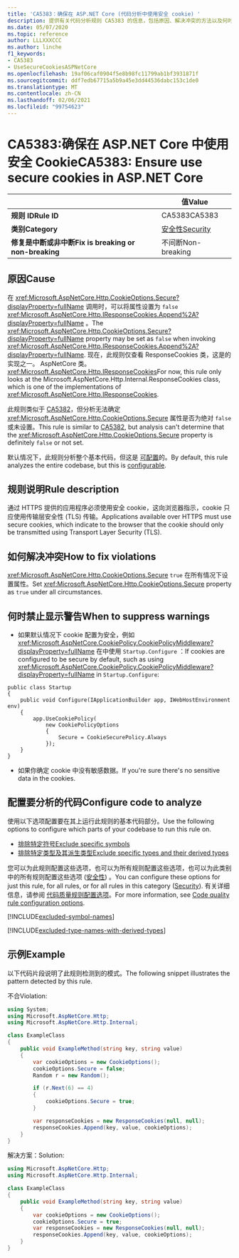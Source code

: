 ```yaml
---
title: 'CA5383：确保在 ASP.NET Core (代码分析中使用安全 cookie) '
description: 提供有关代码分析规则 CA5383 的信息，包括原因、解决冲突的方法以及何时取消显示。
ms.date: 05/07/2020
ms.topic: reference
author: LLLXXXCCC
ms.author: linche
f1_keywords:
- CA5383
- UseSecureCookiesASPNetCore
ms.openlocfilehash: 19af06caf0904f5e8b98fc11799ab1bf3931871f
ms.sourcegitcommit: ddf7edb67715a5b9a45e3dd44536dabc153c1de0
ms.translationtype: MT
ms.contentlocale: zh-CN
ms.lasthandoff: 02/06/2021
ms.locfileid: "99754623"
---
```

# <a name="ca5383-ensure-use-secure-cookies-in-aspnet-core"></a><span data-ttu-id="e39b5-103">CA5383:确保在 ASP.NET Core 中使用安全 Cookie</span><span class="sxs-lookup"><span data-stu-id="e39b5-103">CA5383: Ensure use secure cookies in ASP.NET Core</span></span>

| | <span data-ttu-id="e39b5-104">值</span><span class="sxs-lookup"><span data-stu-id="e39b5-104">Value</span></span> |
|-|-|
| <span data-ttu-id="e39b5-105">**规则 ID**</span><span class="sxs-lookup"><span data-stu-id="e39b5-105">**Rule ID**</span></span> |<span data-ttu-id="e39b5-106">CA5383</span><span class="sxs-lookup"><span data-stu-id="e39b5-106">CA5383</span></span>|
| <span data-ttu-id="e39b5-107">**类别**</span><span class="sxs-lookup"><span data-stu-id="e39b5-107">**Category**</span></span> |[<span data-ttu-id="e39b5-108">安全性</span><span class="sxs-lookup"><span data-stu-id="e39b5-108">Security</span></span>](security-warnings.md)|
| <span data-ttu-id="e39b5-109">**修复是中断或非中断**</span><span class="sxs-lookup"><span data-stu-id="e39b5-109">**Fix is breaking or non-breaking**</span></span> |<span data-ttu-id="e39b5-110">不间断</span><span class="sxs-lookup"><span data-stu-id="e39b5-110">Non-breaking</span></span>|

## <a name="cause"></a><span data-ttu-id="e39b5-111">原因</span><span class="sxs-lookup"><span data-stu-id="e39b5-111">Cause</span></span>

<span data-ttu-id="e39b5-112">在 <xref:Microsoft.AspNetCore.Http.CookieOptions.Secure?displayProperty=fullName> 调用时，可以将属性设置为 `false` <xref:Microsoft.AspNetCore.Http.IResponseCookies.Append%2A?displayProperty=fullName> 。</span><span class="sxs-lookup"><span data-stu-id="e39b5-112">The <xref:Microsoft.AspNetCore.Http.CookieOptions.Secure?displayProperty=fullName> property may be set as `false` when invoking <xref:Microsoft.AspNetCore.Http.IResponseCookies.Append%2A?displayProperty=fullName>.</span></span> <span data-ttu-id="e39b5-113">现在，此规则仅查看 ResponseCookies 类，这是的实现之一。 AspNetCore 类。 <xref:Microsoft.AspNetCore.Http.IResponseCookies></span><span class="sxs-lookup"><span data-stu-id="e39b5-113">For now, this rule only looks at the Microsoft.AspNetCore.Http.Internal.ResponseCookies class, which is one of the implementations of <xref:Microsoft.AspNetCore.Http.IResponseCookies>.</span></span>

<span data-ttu-id="e39b5-114">此规则类似于 [CA5382](ca5382.md)，但分析无法确定 <xref:Microsoft.AspNetCore.Http.CookieOptions.Secure> 属性是否为绝对 `false` 或未设置。</span><span class="sxs-lookup"><span data-stu-id="e39b5-114">This rule is similar to [CA5382](ca5382.md), but analysis can't determine that the <xref:Microsoft.AspNetCore.Http.CookieOptions.Secure> property is definitely `false` or not set.</span></span>

<span data-ttu-id="e39b5-115">默认情况下，此规则分析整个基本代码，但这是 [可配置](#configure-code-to-analyze)的。</span><span class="sxs-lookup"><span data-stu-id="e39b5-115">By default, this rule analyzes the entire codebase, but this is [configurable](#configure-code-to-analyze).</span></span>

## <a name="rule-description"></a><span data-ttu-id="e39b5-116">规则说明</span><span class="sxs-lookup"><span data-stu-id="e39b5-116">Rule description</span></span>

<span data-ttu-id="e39b5-117">通过 HTTPS 提供的应用程序必须使用安全 cookie，这向浏览器指示，cookie 只应使用传输层安全性 (TLS) 传输。</span><span class="sxs-lookup"><span data-stu-id="e39b5-117">Applications available over HTTPS must use secure cookies, which indicate to the browser that the cookie should only be transmitted using Transport Layer Security (TLS).</span></span>

## <a name="how-to-fix-violations"></a><span data-ttu-id="e39b5-118">如何解决冲突</span><span class="sxs-lookup"><span data-stu-id="e39b5-118">How to fix violations</span></span>

<span data-ttu-id="e39b5-119"><xref:Microsoft.AspNetCore.Http.CookieOptions.Secure> `true` 在所有情况下设置属性。</span><span class="sxs-lookup"><span data-stu-id="e39b5-119">Set <xref:Microsoft.AspNetCore.Http.CookieOptions.Secure> property as `true` under all circumstances.</span></span>

## <a name="when-to-suppress-warnings"></a><span data-ttu-id="e39b5-120">何时禁止显示警告</span><span class="sxs-lookup"><span data-stu-id="e39b5-120">When to suppress warnings</span></span>

- <span data-ttu-id="e39b5-121">如果默认情况下 cookie 配置为安全，例如 <xref:Microsoft.AspNetCore.CookiePolicy.CookiePolicyMiddleware?displayProperty=fullName> 在中使用 `Startup.Configure` ：</span><span class="sxs-lookup"><span data-stu-id="e39b5-121">If cookies are configured to be secure by default, such as using <xref:Microsoft.AspNetCore.CookiePolicy.CookiePolicyMiddleware?displayProperty=fullName> in `Startup.Configure`:</span></span>

```
public class Startup
{
    public void Configure(IApplicationBuilder app, IWebHostEnvironment env)
    {
        app.UseCookiePolicy(
            new CookiePolicyOptions
            {
                Secure = CookieSecurePolicy.Always
            });
    }
}
```

- <span data-ttu-id="e39b5-122">如果你确定 cookie 中没有敏感数据。</span><span class="sxs-lookup"><span data-stu-id="e39b5-122">If you're sure there's no sensitive data in the cookies.</span></span>

## <a name="configure-code-to-analyze"></a><span data-ttu-id="e39b5-123">配置要分析的代码</span><span class="sxs-lookup"><span data-stu-id="e39b5-123">Configure code to analyze</span></span>

<span data-ttu-id="e39b5-124">使用以下选项配置要在其上运行此规则的基本代码部分。</span><span class="sxs-lookup"><span data-stu-id="e39b5-124">Use the following options to configure which parts of your codebase to run this rule on.</span></span>

- [<span data-ttu-id="e39b5-125">排除特定符号</span><span class="sxs-lookup"><span data-stu-id="e39b5-125">Exclude specific symbols</span></span>](#exclude-specific-symbols)
- [<span data-ttu-id="e39b5-126">排除特定类型及其派生类型</span><span class="sxs-lookup"><span data-stu-id="e39b5-126">Exclude specific types and their derived types</span></span>](#exclude-specific-types-and-their-derived-types)

<span data-ttu-id="e39b5-127">您可以为此规则配置这些选项，也可以为所有规则配置这些选项，也可以为此类别中的所有规则配置这些选项 ([安全性](security-warnings.md)) 。</span><span class="sxs-lookup"><span data-stu-id="e39b5-127">You can configure these options for just this rule, for all rules, or for all rules in this category ([Security](security-warnings.md)).</span></span> <span data-ttu-id="e39b5-128">有关详细信息，请参阅 [代码质量规则配置选项](../code-quality-rule-options.md)。</span><span class="sxs-lookup"><span data-stu-id="e39b5-128">For more information, see [Code quality rule configuration options](../code-quality-rule-options.md).</span></span>

[!INCLUDE[excluded-symbol-names](~/includes/code-analysis/excluded-symbol-names.md)]

[!INCLUDE[excluded-type-names-with-derived-types](~/includes/code-analysis/excluded-type-names-with-derived-types.md)]

## <a name="example"></a><span data-ttu-id="e39b5-129">示例</span><span class="sxs-lookup"><span data-stu-id="e39b5-129">Example</span></span>

<span data-ttu-id="e39b5-130">以下代码片段说明了此规则检测到的模式。</span><span class="sxs-lookup"><span data-stu-id="e39b5-130">The following snippet illustrates the pattern detected by this rule.</span></span>

<span data-ttu-id="e39b5-131">不合</span><span class="sxs-lookup"><span data-stu-id="e39b5-131">Violation:</span></span>

```csharp
using System;
using Microsoft.AspNetCore.Http;
using Microsoft.AspNetCore.Http.Internal;

class ExampleClass
{
    public void ExampleMethod(string key, string value)
    {
        var cookieOptions = new CookieOptions();
        cookieOptions.Secure = false;
        Random r = new Random();

        if (r.Next(6) == 4)
        {
            cookieOptions.Secure = true;
        }

        var responseCookies = new ResponseCookies(null, null);
        responseCookies.Append(key, value, cookieOptions);
    }
}
```

<span data-ttu-id="e39b5-132">解决方案：</span><span class="sxs-lookup"><span data-stu-id="e39b5-132">Solution:</span></span>

```csharp
using Microsoft.AspNetCore.Http;
using Microsoft.AspNetCore.Http.Internal;

class ExampleClass
{
    public void ExampleMethod(string key, string value)
    {
        var cookieOptions = new CookieOptions();
        cookieOptions.Secure = true;
        var responseCookies = new ResponseCookies(null, null);
        responseCookies.Append(key, value, cookieOptions);
    }
}
```
